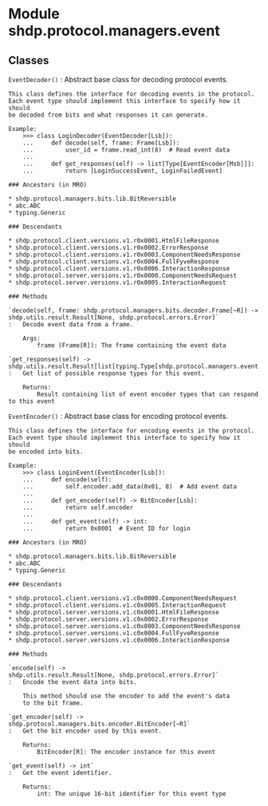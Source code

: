 Module shdp.protocol.managers.event
===================================

Classes
-------

`EventDecoder()`
:   Abstract base class for decoding protocol events.
    
    This class defines the interface for decoding events in the protocol.
    Each event type should implement this interface to specify how it should
    be decoded from bits and what responses it can generate.
    
    Example:
        >>> class LoginDecoder(EventDecoder[Lsb]):
        ...     def decode(self, frame: Frame[Lsb]):
        ...         user_id = frame.read_int(8)  # Read event data
        ...     
        ...     def get_responses(self) -> list[Type[EventEncoder[Msb]]]:
        ...         return [LoginSuccessEvent, LoginFailedEvent]

    ### Ancestors (in MRO)

    * shdp.protocol.managers.bits.lib.BitReversible
    * abc.ABC
    * typing.Generic

    ### Descendants

    * shdp.protocol.client.versions.v1.r0x0001.HtmlFileResponse
    * shdp.protocol.client.versions.v1.r0x0002.ErrorResponse
    * shdp.protocol.client.versions.v1.r0x0003.ComponentNeedsResponse
    * shdp.protocol.client.versions.v1.r0x0004.FullFyveResponse
    * shdp.protocol.client.versions.v1.r0x0006.InteractionResponse
    * shdp.protocol.server.versions.v1.r0x0000.ComponentNeedsRequest
    * shdp.protocol.server.versions.v1.r0x0005.InteractionRequest

    ### Methods

    `decode(self, frame: shdp.protocol.managers.bits.decoder.Frame[~R]) ‑> shdp.utils.result.Result[None, shdp.protocol.errors.Error]`
    :   Decode event data from a frame.
        
        Args:
            frame (Frame[R]): The frame containing the event data

    `get_responses(self) ‑> shdp.utils.result.Result[list[typing.Type[shdp.protocol.managers.event.EventEncoder[shdp.protocol.managers.bits.lib.BitReversible]]], shdp.protocol.errors.Error]`
    :   Get list of possible response types for this event.
        
        Returns:
            Result containing list of event encoder types that can respond to this event

`EventEncoder()`
:   Abstract base class for encoding protocol events.
    
    This class defines the interface for encoding events in the protocol.
    Each event type should implement this interface to specify how it should
    be encoded into bits.
    
    Example:
        >>> class LoginEvent(EventEncoder[Lsb]):
        ...     def encode(self):
        ...         self.encoder.add_data(0x01, 8)  # Add event data
        ...     
        ...     def get_encoder(self) -> BitEncoder[Lsb]:
        ...         return self.encoder
        ...     
        ...     def get_event(self) -> int:
        ...         return 0x0001  # Event ID for login

    ### Ancestors (in MRO)

    * shdp.protocol.managers.bits.lib.BitReversible
    * abc.ABC
    * typing.Generic

    ### Descendants

    * shdp.protocol.client.versions.v1.c0x0000.ComponentNeedsRequest
    * shdp.protocol.client.versions.v1.c0x0005.InteractionRequest
    * shdp.protocol.server.versions.v1.c0x0001.HtmlFileResponse
    * shdp.protocol.server.versions.v1.c0x0002.ErrorResponse
    * shdp.protocol.server.versions.v1.c0x0003.ComponentNeedsResponse
    * shdp.protocol.server.versions.v1.c0x0004.FullFyveResponse
    * shdp.protocol.server.versions.v1.c0x0006.InteractionResponse

    ### Methods

    `encode(self) ‑> shdp.utils.result.Result[None, shdp.protocol.errors.Error]`
    :   Encode the event data into bits.
        
        This method should use the encoder to add the event's data
        to the bit frame.

    `get_encoder(self) ‑> shdp.protocol.managers.bits.encoder.BitEncoder[~R]`
    :   Get the bit encoder used by this event.
        
        Returns:
            BitEncoder[R]: The encoder instance for this event

    `get_event(self) ‑> int`
    :   Get the event identifier.
        
        Returns:
            int: The unique 16-bit identifier for this event type